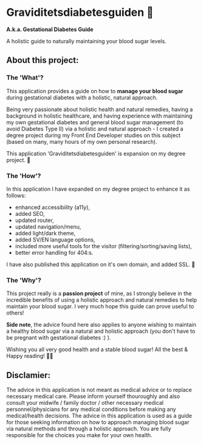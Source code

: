 # Graviditetsdiabetesguiden 🤰
**A.k.a. Gestational Diabetes Guide**

A holistic guide to naturally maintaining your blood sugar levels.

## About this project: 
### The 'What'?
This application provides a guide on how to **manage your blood sugar** during gestational diabetes with a holistic, natural approach. 

Being very passionate about holistic health and natural remedies, having a background in holistic healthcare, and having experience with maintaining my own gestational diabetes and general blood sugar management (to avoid Diabetes Type II) via a holistic and natural approach - I created a degree project during my Front End Developer studies on this subject (based on many, many hours of my own personal research). 

This application 'Graviditetsdiabetesguiden' is expansion on my degree project. 🧬

### The 'How'?
In this application I have expanded on my degree project to enhance it as follows:
- enhanced accessibility (a11y),
- added SEO,
- updated router,
- updated navigation/menu,
- added light/dark theme,
- added SV/EN language options,
- included more useful tools for the visitor (filtering/sorting/saving lists),
- better error handling for 404:s.

I have also published this application on it's own domain, and added SSL.
🚀

### The 'Why'?
This project really is a **passion project** of mine, as I strongly believe in the incredible benefits of using a holistic approach and natural remedies to help maintain your blood sugar. I very much hope this guide can prove useful to others!

**Side note**, the advice found here also applies to anyone wishing to maintain a healthy blood sugar via a natural and holistic approach (you don't have to be pregnant with gestational diabetes :) ).

Wishing you all very good health and a stable blood sugar!
All the best & Happy reading!
🦸‍♀️

## Disclamier: 
The advice in this application is not meant as medical advice or to replace necessary medical care. 
Please inform yourself thouroughly and also consult your midwife / family doctor / other necessary medical personnel/physicians for any medical conditions before making any medical/health decisions. The advice in this application is used as a guide for those seeking information on how to approach managing blood sugar via natural methods and through a holistic approach. You are fully responsible for the choices you make for your own health.
